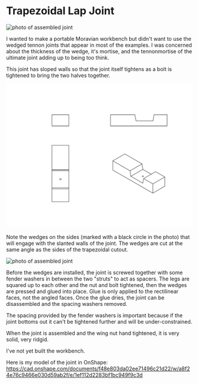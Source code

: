 # Trapezoidal Lap Joint

![photo of assembled joint](photos/cross.jpg)

I wanted to make a portable Moravian workbench but didn't want to use
the wedged tennon joints that appear in most of the examples.  I was
concerned about the thickness of the wedge, it's mortise, and the
tennonmortise of the ultimate joint adding up to being too think.

This joint has sloped walls so that the joint itself tightens as a
bolt is tightened to bring the two halves together.

![four view drawing of one leg of the joint](drawings/strut_four_view_rom_OnShape.svg)

Note the wedges on the sides (marked with a black circle in the photo)
that will engage with the slanted walls of the joint.  The wedges are
cut at the same angle as the sides of the trapezoidal cutout.

![photo of assembled joint](photos/disassembled.jpg)

Before the wedges are installed, the joint is screwed together with
some fender washers in between the two "struts" to act as spacers.
The legs are squared up to each other and the nut and bolt tightened,
then the wedges are pressed and glued into place.  Glue is only
applied to the rectilinear faces, not the angled faces.  Once the glue
dries, the joint can be disassembled and the spacing washers removed.

The spacing provided by the fender washers is important because if the
joint bottoms out it can't be tightened further and will be
under-constrained.

When the joint is assembled and the wing nut hand tightened, it is
very solid, very ridgid.

I've not yet built the workbench.


Here is my model of the joint in OnShape:
https://cad.onshape.com/documents/f48e803da02ee71496c21d22/w/a8f24e76c9466e030d59ab2f/e/1ef112d2283bf1bc949f9c3d

